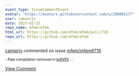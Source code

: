 ```yaml
---
event_type: IssueCommentEvent
avatar: "https://avatars.githubusercontent.com/u/20000517?"
user: camierjs
date: 2023-03-22
repo_name: mfem/mfem
html_url: https://github.com/mfem/mfem/pull/719
repo_url: https://github.com/mfem/mfem
---
```


<a href='https://github.com/camierjs' target='_blank'>camierjs</a> commented on issue <a href='https://github.com/mfem/mfem/pull/719' target='_blank'>mfem/mfem#719</a>.

<small>- Pipe compilation removed in [bdf4ff5](https://github.com/mfem/mfem/pull/719/commits/bdf4ff5e686a520a09cc00348c101d8b368e66a8)...</small>

<a href='https://github.com/mfem/mfem/pull/719' target='_blank'>View Comment</a>